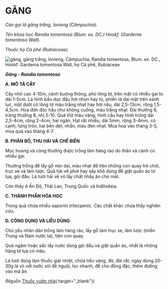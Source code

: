 # GĂNG

*Còn gọi là găng trắng, lovieng (Cămpuchia).*

*Tên khoa học Randia tomentosa (Blum. ex. DC.) Hookf. (Gardenia tomentosa Wall).*

*Thuộc họ Cà phê (Rubiaceae).*

![găng, găng trắng, lovieng, Cămpuchia, Randia tomentosa, Blum. ex. DC., Hookf. Gardenia tomentosa Wall, họ Cà phê, Rubiaceae](/imgs/caythuoc/dtl/gang.jpg)

***Găng - Randia tomentosa***

**A. MÔ TẢ CÂY**

Cây nhỏ cao 4-10m, cành buông thõng, phủ lông tơ, trên mặt có nhiều gai to dài 1-5cm. Lá hình bầu dục đầu hơi nhọn hay tù, phiến lá dai mặt trên xanh lục, mặt dưới có lông tơ màu trắng nhạt hay hơi nâu, dài 2,5-13cm, rộng 1,5-4,5cm. Hoa đơn độc hầu như không cuống, màu trắng nhạt. Đài thường 6, tràng thường 8, nhị 5-10. Quả thịt màu vàng, hình cầu hay hình trứng dài 2,5-4cm, rộng 2-4cm, hai ngăn. Hạt rất nhiều, dài 5mm, rộng 3-4mm, có cạnh, lưng tròn, hai bên dẹt, nhẵn, màu đen nhạt. Mùa hoa vào tháng 3-5, mùa quả vào tháng 4-7.

**B. PHÂN BỐ, THU HÁI VÀ CHẾ BIẾN**

Mọc hoang và cũng thường được trồng làm hàng rào do thân và cành có nhiều gai.

Thường trồng để lấy gỗ mịn dai, màu nhạt để tiện những con quay trẻ chơi, trục xe và làm lược. Quả hái về phơi hay sấy khô dùng để giặt quần áo tơ lụa, gội đầu. Lá tươi hái về vò lấy chất nhầy ăn cho mát.

Còn thấy ở Ấn Độ, Thái Lan, Trung Quốc và Inđônêxia.

**C. THÀNH PHẦN HÓA HỌC**

Trong quả chứa nhiều saponin tritecpenic. Các chất khác chưa thấy nghiên cứu.

**D. CÔNG DỤNG VÀ LIỀU DÙNG**

Chủ yếu nhân dân trồng làm hàng rào, lấy gỗ làm trục xe, làm lược (miền Trung và Nam nước ta), tiện con quay.

Quả ngâm hoặc sắc lấy nước dùng gội đầu và giặt quần áo, nhất là những hàng tơ lụa có màu.

Lá tươi dùng làm thuốc giải nhiệt, chữa tiểu vàng, đỏ, đái rắt; ngày dùng 20-30g lá vò với nước sôi để nguội, lọc nhanh, để cho đông đặc, thêm đường vào mà ăn.


(Nguồn [Thuốc vườn nhà](http://thuocvuonnha.com){:target="_blank"})